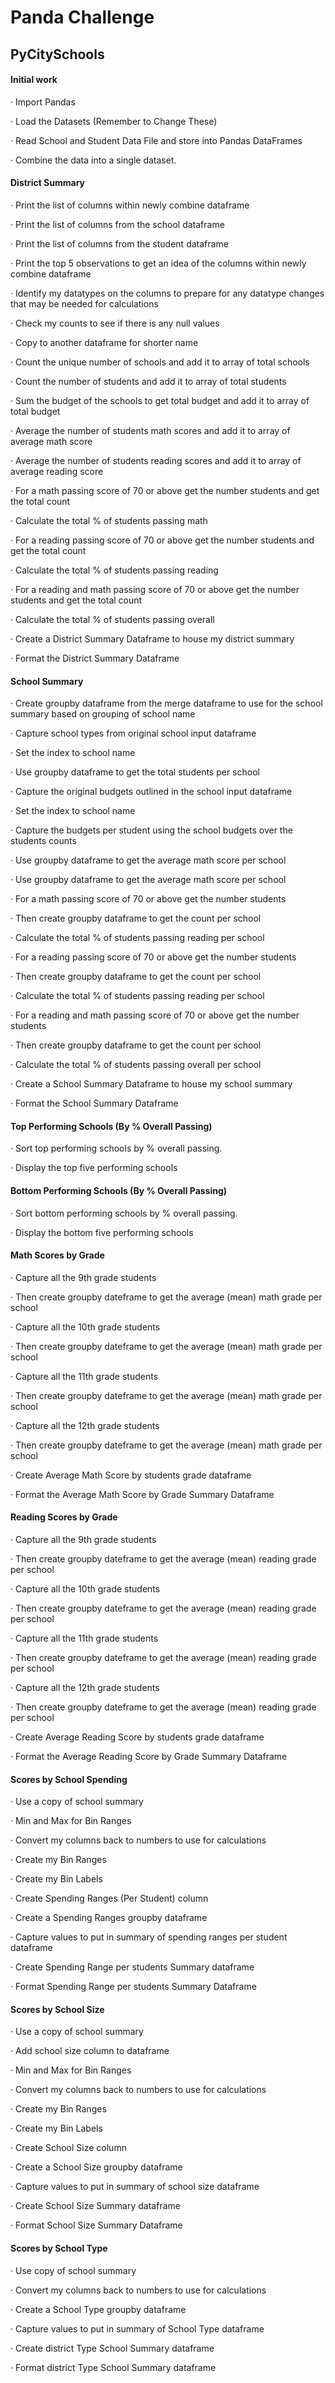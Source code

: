 # Panda Challenge

## PyCitySchools



#### Initial work

·     Import Pandas

·     Load the Datasets (Remember to Change These)

·     Read School and Student Data File and store into Pandas DataFrames

·     Combine the data into a single dataset. 

 

#### District Summary

·     Print the list of columns within newly combine dataframe

·     Print the list of columns from the school dataframe

·     Print the list of columns from the student dataframe

·     Print the top 5 observations to get an idea of the columns within newly combine dataframe

·     Identify my datatypes on the columns to prepare for any datatype changes that may be needed for calculations

·     Check my counts to see if there is any null values

·     Copy to another dataframe for shorter name

·     Count the unique number of schools and add it to array of total schools

·     Count the number of students and add it to array of total students

·     Sum the budget of the schools to get total budget and add it to array of total budget

·     Average the number of students math scores and add it to array of average math score

·     Average the number of students reading scores and add it to array of average reading score

·     For a math passing score of 70 or above get the number students and get the total count

·     Calculate the total % of students passing math

·     For a reading passing score of 70 or above get the number students and get the total count

·     Calculate the total % of students passing reading

·     For a reading and math passing score of 70 or above get the number students and get the total count

·     Calculate the total % of students passing overall

·     Create a District Summary Dataframe to house my district summary

·     Format the District Summary Dataframe

 

#### School Summary

·     Create groupby dataframe from the merge dataframe to use for the school summary based on grouping of school name

·     Capture school types from original school input dataframe

·     Set the index to school name

·     Use groupby dataframe to get the total students per school

·     Capture the original budgets outlined in the school input dataframe

·     Set the index to school name

·     Capture the budgets per student using the school budgets over the students counts

·     Use groupby dataframe to get the average math score per school

·     Use groupby dataframe to get the average math score per school

·     For a math passing score of 70 or above get the number students

·     Then create groupby dataframe to get the count per school 

·     Calculate the total % of students passing reading per school

·     For a reading passing score of 70 or above get the number students

·     Then create groupby dataframe to get the count per school

·     Calculate the total % of students passing reading per school

·     For a reading and math passing score of 70 or above get the number students

·     Then create groupby dataframe to get the count per school

·     Calculate the total % of students passing overall per school

·     Create a School Summary Dataframe to house my school summary

·     Format the School Summary Dataframe

 

#### Top Performing Schools (By % Overall Passing)

·     Sort top performing schools by % overall passing.

·     Display the top five performing schools

 

#### Bottom Performing Schools (By % Overall Passing)

·     Sort bottom performing schools by % overall passing.

·     Display the bottom five performing schools

 

#### Math Scores by Grade

·     Capture all the 9th grade students

·     Then create groupby dateframe to get the average (mean) math grade per school 

·     Capture all the 10th grade students

·     Then create groupby dateframe to get the average (mean) math grade per school

·     Capture all the 11th grade students

·     Then create groupby dateframe to get the average (mean) math grade per school 

·     Capture all the 12th grade students

·     Then create groupby dateframe to get the average (mean) math grade per school 

·     Create Average Math Score by students grade dataframe

·     Format the Average Math Score by Grade Summary Dataframe

 

#### Reading Scores by Grade

·     Capture all the 9th grade students

·     Then create groupby dateframe to get the average (mean) reading grade per school 

·     Capture all the 10th grade students

·     Then create groupby dateframe to get the average (mean) reading grade per school

·     Capture all the 11th grade students

·     Then create groupby dateframe to get the average (mean) reading grade per school 

·     Capture all the 12th grade students

·     Then create groupby dateframe to get the average (mean) reading grade per school 

·     Create Average Reading Score by students grade dataframe

·     Format the Average Reading Score by Grade Summary Dataframe

 

#### Scores by School Spending

·     Use a copy of school summary

·     Min and Max for Bin Ranges

·     Convert my columns back to numbers to use for calculations

·     Create my Bin Ranges

·     Create my Bin Labels

·     Create Spending Ranges (Per Student) column 

·     Create a Spending Ranges groupby dataframe

·     Capture values to put in summary of spending ranges per student dataframe

·     Create Spending Range per students Summary dataframe

·     Format Spending Range per students Summary Dataframe

 

#### Scores by School Size

·     Use a copy of school summary

·     Add school size column to dataframe

·     Min and Max for Bin Ranges

·     Convert my columns back to numbers to use for calculations

·     Create my Bin Ranges

·     Create my Bin Labels

·     Create School Size column

·     Create a School Size groupby dataframe

·     Capture values to put in summary of school size dataframe

·     Create School Size Summary dataframe

·     Format School Size Summary Dataframe

 

#### Scores by School Type

·     Use copy of school summary

·     Convert my columns back to numbers to use for calculations

·     Create a School Type groupby dataframe

·     Capture values to put in summary of School Type dataframe

·     Create district Type School Summary dataframe

·     Format district Type School Summary dataframe